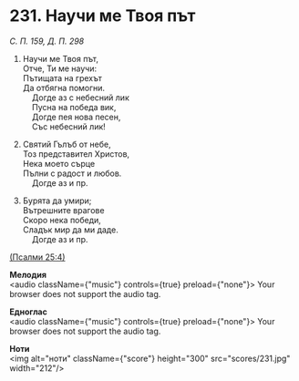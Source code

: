 # 231. Научи ме Твоя път  

*С. П. 159, Д. П. 298*  

1. Научи ме Твоя път,  
Отче, Ти ме научи:  
Пътищата на грехът  
Да отбягна помогни.  
    Догде аз с небесний лик  
    Пусна на победа вик,  
    Догде пея нова песен,  
    Със небесний лик!  

2. Святий Гълъб от небе,  
Тоз представител Христов,  
Нека моето сърце  
Пълни с радост и любов.  
    Догде аз и пр.  

3. Бурята да умири;  
Вътрешните врагове  
Скоро нека победи,  
Сладък мир да ми даде.  
    Догде аз и пр.  

[(Псалми 25:4)](http://biblia.bg/index.php?k=19&g=25&s=4)  

__Мелодия__  
<audio className={"music"} controls={true} preload={"none"}><source src="mp3/231.mp3" type="audio/mpeg"/>
Your browser does not support the audio tag.
</audio>  

__Едноглас__  
<audio className={"music"} controls={true} preload={"none"}><source src="transp/231.mp3" type="audio/mpeg"/>
Your browser does not support the audio tag.
</audio>  

__Ноти__  
<img alt="ноти" className={"score"} height="300" src="scores/231.jpg" width="212"/>
